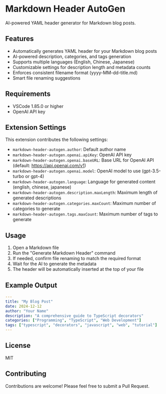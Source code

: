 # Markdown Header AutoGen

AI-powered YAML header generator for Markdown blog posts.

## Features

- Automatically generates YAML header for your Markdown blog posts
- AI-powered description, categories, and tags generation
- Supports multiple languages (English, Chinese, Japanese)
- Customizable settings for description length and metadata counts
- Enforces consistent filename format (yyyy-MM-dd-title.md)
- Smart file renaming suggestions

## Requirements

- VSCode 1.85.0 or higher
- OpenAI API key

## Extension Settings

This extension contributes the following settings:

* `markdown-header-autogen.author`: Default author name
* `markdown-header-autogen.openai.apiKey`: OpenAI API key
* `markdown-header-autogen.openai.baseURL`: Base URL for OpenAI API (default: https://api.openai.com/v1)
* `markdown-header-autogen.openai.model`: OpenAI model to use (gpt-3.5-turbo or gpt-4)
* `markdown-header-autogen.language`: Language for generated content (english, chinese, japanese)
* `markdown-header-autogen.description.maxLength`: Maximum length of generated descriptions
* `markdown-header-autogen.categories.maxCount`: Maximum number of categories to generate
* `markdown-header-autogen.tags.maxCount`: Maximum number of tags to generate

## Usage

1. Open a Markdown file
2. Run the "Generate Markdown Header" command
3. If needed, confirm file renaming to match the required format
4. Wait for the AI to generate the metadata
5. The header will be automatically inserted at the top of your file

## Example Output

```yaml
---
title: "My Blog Post"
date: 2024-12-12
author: "Your Name"
description: "A comprehensive guide to TypeScript decorators"
categories: ["Programming", "TypeScript", "Web Development"]
tags: ["typescript", "decorators", "javascript", "web", "tutorial"]
---
```

## License

MIT

## Contributing

Contributions are welcome! Please feel free to submit a Pull Request.
